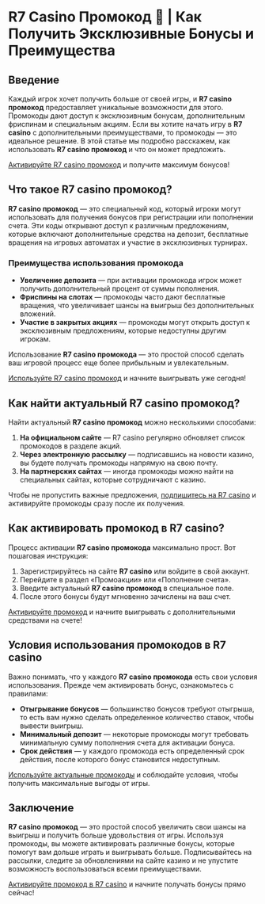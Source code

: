 # R7 Casino Промокод 🎁 | Как Получить Эксклюзивные Бонусы и Преимущества

## Введение

Каждый игрок хочет получить больше от своей игры, и **R7 casino промокод** предоставляет уникальные возможности для этого. Промокоды дают доступ к эксклюзивным бонусам, дополнительным фриспинам и специальным акциям. Если вы хотите начать игру в **R7 casino** с дополнительными преимуществами, то промокоды — это идеальное решение. В этой статье мы подробно расскажем, как использовать **R7 casino промокод** и что он может предложить.

[Активируйте R7 casino промокод](https://brandplay.link/bMd3Yjsw) и получите максимум бонусов!

## Что такое R7 casino промокод?

**R7 casino промокод** — это специальный код, который игроки могут использовать для получения бонусов при регистрации или пополнении счета. Эти коды открывают доступ к различным предложениям, которые включают дополнительные средства на депозит, бесплатные вращения на игровых автоматах и участие в эксклюзивных турнирах. 

### Преимущества использования промокода

- **Увеличение депозита** — при активации промокода игрок может получить дополнительный процент от суммы пополнения.
- **Фриспины на слотах** — промокоды часто дают бесплатные вращения, что увеличивает шансы на выигрыш без дополнительных вложений.
- **Участие в закрытых акциях** — промокоды могут открыть доступ к эксклюзивным предложениям, которые недоступны другим игрокам.

Использование **R7 casino промокода** — это простой способ сделать ваш игровой процесс еще более прибыльным и увлекательным.

[Используйте R7 casino промокод](https://brandplay.link/bMd3Yjsw) и начните выигрывать уже сегодня!

## Как найти актуальный R7 casino промокод?

Найти актуальный **R7 casino промокод** можно несколькими способами:

1. **На официальном сайте** — R7 casino регулярно обновляет список промокодов в разделе акций.
2. **Через электронную рассылку** — подписавшись на новости казино, вы будете получать промокоды напрямую на свою почту.
3. **На партнерских сайтах** — иногда промокоды можно найти на специальных сайтах, которые сотрудничают с казино.

Чтобы не пропустить важные предложения, [подпишитесь на R7 casino](https://brandplay.link/bMd3Yjsw) и активируйте промокоды сразу после их получения.

## Как активировать промокод в R7 casino?

Процесс активации **R7 casino промокода** максимально прост. Вот пошаговая инструкция:

1. Зарегистрируйтесь на сайте **R7 casino** или войдите в свой аккаунт.
2. Перейдите в раздел «Промоакции» или «Пополнение счета».
3. Введите актуальный **R7 casino промокод** в специальное поле.
4. После этого бонусы будут мгновенно зачислены на ваш счет.

[Активируйте промокод](https://brandplay.link/bMd3Yjsw) и начните выигрывать с дополнительными средствами на счете!

## Условия использования промокодов в R7 casino

Важно понимать, что у каждого **R7 casino промокода** есть свои условия использования. Прежде чем активировать бонус, ознакомьтесь с правилами:

- **Отыгрывание бонусов** — большинство бонусов требуют отыгрыша, то есть вам нужно сделать определенное количество ставок, чтобы вывести выигрыш.
- **Минимальный депозит** — некоторые промокоды могут требовать минимальную сумму пополнения счета для активации бонуса.
- **Срок действия** — у каждого промокода есть определенный срок действия, после которого бонус становится недоступным.

[Используйте актуальные промокоды](https://brandplay.link/bMd3Yjsw) и соблюдайте условия, чтобы получить максимальные выгоды от игры.

## Заключение

**R7 casino промокод** — это простой способ увеличить свои шансы на выигрыш и получить больше удовольствия от игры. Используя промокоды, вы можете активировать различные бонусы, которые помогут вам дольше играть и выигрывать больше. Подписывайтесь на рассылки, следите за обновлениями на сайте казино и не упустите возможность воспользоваться всеми преимуществами.

[Активируйте промокод в R7 casino](https://brandplay.link/bMd3Yjsw) и начните получать бонусы прямо сейчас!
